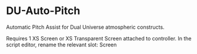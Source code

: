 # DU-Auto-Pitch
Automatic Pitch Assist for Dual Universe atmospheric constructs.

Requires 1 XS Screen or XS Transparent Screen attached to controller. In the script editor, rename the relevant slot: Screen
